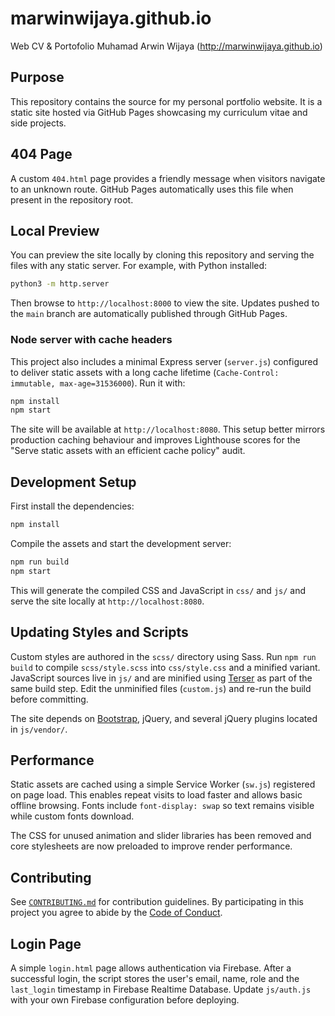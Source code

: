 # marwinwijaya.github.io

Web CV &amp; Portofolio Muhamad Arwin Wijaya (http://marwinwijaya.github.io)

## Purpose

This repository contains the source for my personal portfolio website. It is a
static site hosted via GitHub Pages showcasing my curriculum vitae and side
projects.

## 404 Page

A custom `404.html` page provides a friendly message when visitors navigate to an unknown route. GitHub Pages automatically uses this file when present in the repository root.

## Local Preview

You can preview the site locally by cloning this repository and serving the
files with any static server. For example, with Python installed:

```bash
python3 -m http.server
```

Then browse to `http://localhost:8000` to view the site. Updates pushed to the
`main` branch are automatically published through GitHub Pages.

### Node server with cache headers

This project also includes a minimal Express server (`server.js`) configured
to deliver static assets with a long cache lifetime (`Cache-Control: immutable,
max-age=31536000`). Run it with:

```bash
npm install
npm start
```

The site will be available at `http://localhost:8080`. This setup better mirrors
production caching behaviour and improves Lighthouse scores for the "Serve
static assets with an efficient cache policy" audit.

## Development Setup

First install the dependencies:

```bash
npm install
```

Compile the assets and start the development server:

```bash
npm run build
npm start
```

This will generate the compiled CSS and JavaScript in `css/` and `js/` and serve the site locally at `http://localhost:8080`.

## Updating Styles and Scripts

Custom styles are authored in the `scss/` directory using Sass. Run `npm run build` to compile `scss/style.scss` into `css/style.css` and a minified variant.
JavaScript sources live in `js/` and are minified using [Terser](https://github.com/terser/terser) as part of the same build step.
Edit the unminified files (`custom.js`) and re-run the build before committing.

The site depends on [Bootstrap](https://getbootstrap.com/), jQuery, and several
jQuery plugins located in `js/vendor/`.

## Performance

Static assets are cached using a simple Service Worker (`sw.js`) registered on
page load. This enables repeat visits to load faster and allows basic offline
browsing. Fonts include `font-display: swap` so text remains visible while custom
fonts download.

The CSS for unused animation and slider libraries has been removed and core
stylesheets are now preloaded to improve render performance.

## Contributing

See [`CONTRIBUTING.md`](CONTRIBUTING.md) for contribution guidelines. By
participating in this project you agree to abide by the
[Code of Conduct](CODE_OF_CONDUCT.md).

## Login Page

A simple `login.html` page allows authentication via Firebase. After a
successful login, the script stores the user's email, name, role and the
`last_login` timestamp in Firebase Realtime Database. Update `js/auth.js` with
your own Firebase configuration before deploying.
